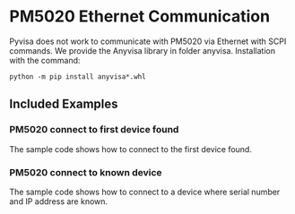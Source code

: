 # PM5020 Ethernet Communication

Pyvisa does not work to communicate with PM5020 via Ethernet with SCPI commands.
We provide the Anyvisa library in folder anyvisa.
Installation with the command:
```
python -m pip install anyvisa*.whl
```

## Included Examples

### PM5020 connect to first device found
The sample code shows how to connect to the first device found. 

### PM5020 connect to known device
The sample code shows how to connect to a device where serial number and IP address are known. 
